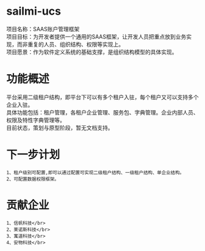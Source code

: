 # sailmi-ucs
   项目名称：SAAS账户管理框架</br>
   项目目标：为开发者提供一个通用的SAAS框架，让开发人员把重点放到业务实现，而非重复的人员、组织结构、权限等实现上。</br>
   项目愿景：作为软件定义系统的基础支撑，是组织结构模型的具体实现。</br>
# 功能概述
  平台采用二级租户结构，即平台下可以有多个租户入驻，每个租户又可以支持多个企业入驻。</br>
  具体功能包括：租户管理，各租户企业管理、服务包、字典管理。企业内部人员、权限及特性字典管理等。</br>
  目前状态，策划与原型阶段，暂无文档支持。</br>
  
# 下一步计划
    1、租户级别可配置,即可以通过配置可实现二级租户结构、一级租户结构、单企业结构。
    2、可配置数据权限框架。
    
    
    
    
# 贡献企业
    1、信帆科技</br>
    2、莱诺斯科技</br>
    3、寓道科技</br>
    4、安物科技</br>
    
